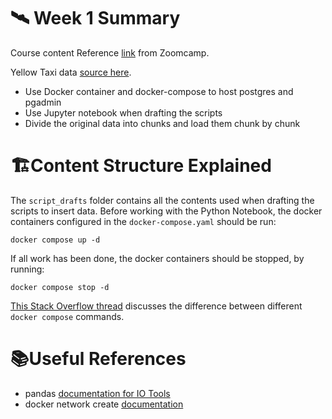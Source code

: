 # :artificial_satellite: Week 1 Summary 
Course content Reference [link](https://dezoomcamp.streamlit.app/Week_1_Introduction_&_Prerequisites) from Zoomcamp.

Yellow Taxi data [source here](https://www.nyc.gov/site/tlc/about/tlc-trip-record-data.page).

- Use Docker container and docker-compose to host postgres and pgadmin
- Use Jupyter notebook when drafting the scripts
- Divide the original data into chunks and load them chunk by chunk
  
# 🏗️Content Structure Explained

The `script_drafts` folder contains all the contents used when drafting the scripts to insert data. Before working with the Python Notebook, the docker containers configured in the `docker-compose.yaml` should be run:

`docker compose up -d`

If all work has been done, the docker containers should be stopped, by running:

`docker compose stop -d`

[This Stack Overflow thread](https://stackoverflow.com/questions/46428420/docker-compose-up-down-stop-start-difference) discusses the difference between different `docker compose` commands.

# 📚Useful References

- pandas [documentation for IO Tools](https://pandas.pydata.org/pandas-docs/version/0.14.1/io.html#sql-queries)
- docker network create [documentation](https://docs.docker.com/engine/reference/commandline/network_create/)